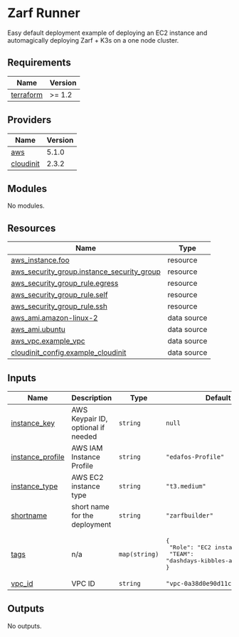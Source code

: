 # Zarf Runner 

Easy default deployment example of deploying an EC2 instance and automagically deploying Zarf + K3s on a one node cluster. 


<!-- BEGIN_TF_DOCS -->
## Requirements

| Name | Version |
|------|---------|
| <a name="requirement_terraform"></a> [terraform](#requirement\_terraform) | >= 1.2 |

## Providers

| Name | Version |
|------|---------|
| <a name="provider_aws"></a> [aws](#provider\_aws) | 5.1.0 |
| <a name="provider_cloudinit"></a> [cloudinit](#provider\_cloudinit) | 2.3.2 |

## Modules

No modules.

## Resources

| Name | Type |
|------|------|
| [aws_instance.foo](https://registry.terraform.io/providers/hashicorp/aws/latest/docs/resources/instance) | resource |
| [aws_security_group.instance_security_group](https://registry.terraform.io/providers/hashicorp/aws/latest/docs/resources/security_group) | resource |
| [aws_security_group_rule.egress](https://registry.terraform.io/providers/hashicorp/aws/latest/docs/resources/security_group_rule) | resource |
| [aws_security_group_rule.self](https://registry.terraform.io/providers/hashicorp/aws/latest/docs/resources/security_group_rule) | resource |
| [aws_security_group_rule.ssh](https://registry.terraform.io/providers/hashicorp/aws/latest/docs/resources/security_group_rule) | resource |
| [aws_ami.amazon-linux-2](https://registry.terraform.io/providers/hashicorp/aws/latest/docs/data-sources/ami) | data source |
| [aws_ami.ubuntu](https://registry.terraform.io/providers/hashicorp/aws/latest/docs/data-sources/ami) | data source |
| [aws_vpc.example_vpc](https://registry.terraform.io/providers/hashicorp/aws/latest/docs/data-sources/vpc) | data source |
| [cloudinit_config.example_cloudinit](https://registry.terraform.io/providers/hashicorp/cloudinit/latest/docs/data-sources/config) | data source |

## Inputs

| Name | Description | Type | Default | Required |
|------|-------------|------|---------|:--------:|
| <a name="input_instance_key"></a> [instance\_key](#input\_instance\_key) | AWS Keypair ID, optional if needed | `string` | `null` | no |
| <a name="input_instance_profile"></a> [instance\_profile](#input\_instance\_profile) | AWS IAM Instance Profile | `string` | `"edafos-Profile"` | no |
| <a name="input_instance_type"></a> [instance\_type](#input\_instance\_type) | AWS EC2 instance type | `string` | `"t3.medium"` | no |
| <a name="input_shortname"></a> [shortname](#input\_shortname) | short name for the deployment | `string` | `"zarfbuilder"` | no |
| <a name="input_tags"></a> [tags](#input\_tags) | n/a | `map(string)` | <pre>{<br>  "Role": "EC2 instance stuff",<br>  "TEAM": "dashdays-kibbles-and-bits"<br>}</pre> | no |
| <a name="input_vpc_id"></a> [vpc\_id](#input\_vpc\_id) | VPC ID | `string` | `"vpc-0a38d0e90d11c8ad4"` | no |

## Outputs

No outputs.
<!-- END_TF_DOCS -->
